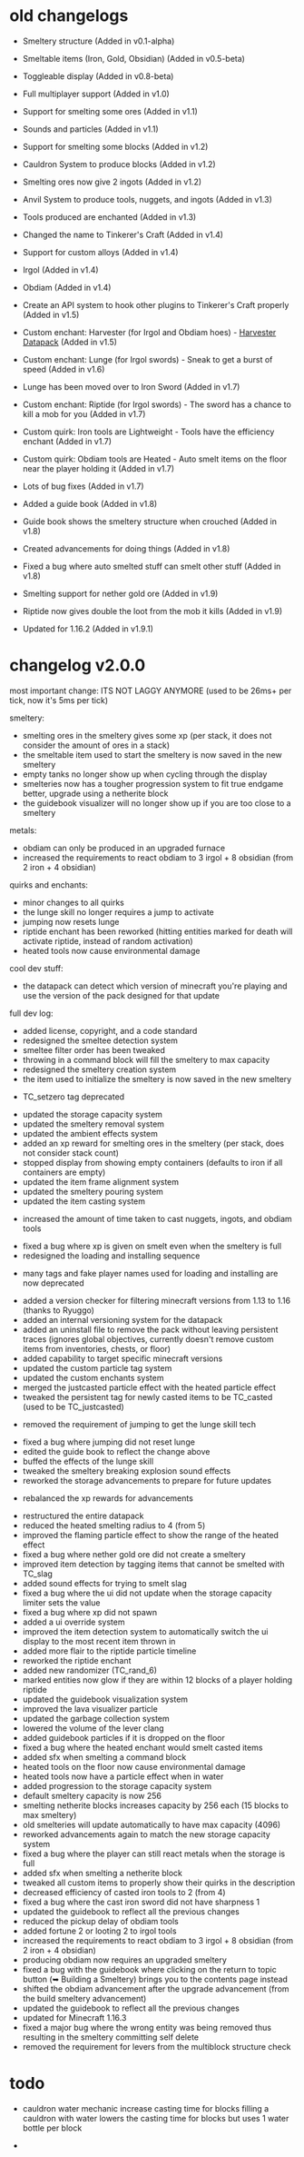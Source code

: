 # old changelogs
- Smeltery structure (Added in v0.1-alpha)

- Smeltable items (Iron, Gold, Obsidian) (Added in v0.5-beta)
- Toggleable display (Added in v0.8-beta)

- Full multiplayer support (Added in v1.0)

- Support for smelting some ores (Added in v1.1)
- Sounds and particles (Added in v1.1)

- Support for smelting some blocks (Added in v1.2)
- Cauldron System to produce blocks (Added in v1.2)
- Smelting ores now give 2 ingots (Added in v1.2)

- Anvil System to produce tools, nuggets, and ingots (Added in v1.3)
- Tools produced are enchanted (Added in v1.3)

- Changed the name to Tinkerer's Craft (Added in v1.4)
- Support for custom alloys (Added in v1.4)
- Irgol (Added in v1.4)
- Obdiam (Added in v1.4)

- Create an API system to hook other plugins to Tinkerer's Craft properly (Added in v1.5)
- Custom enchant: Harvester (for Irgol and Obdiam hoes) - [Harvester Datapack](https://github.com/touchportal/harvester) (Added in v1.5)

- Custom enchant: Lunge (for Irgol swords) - Sneak to get a burst of speed (Added in v1.6)

- Lunge has been moved over to Iron Sword (Added in v1.7)
- Custom enchant: Riptide (for Irgol swords) - The sword has a chance to kill a mob for you (Added in v1.7)
- Custom quirk: Iron tools are Lightweight - Tools have the efficiency enchant (Added in v1.7)
- Custom quirk: Obdiam tools are Heated - Auto smelt items on the floor near the player holding it (Added in v1.7)
- Lots of bug fixes (Added in v1.7)

- Added a guide book (Added in v1.8)
- Guide book shows the smeltery structure when crouched (Added in v1.8)
- Created advancements for doing things (Added in v1.8)
- Fixed a bug where auto smelted stuff can smelt other stuff (Added in v1.8)

- Smelting support for nether gold ore (Added in v1.9)
- Riptide now gives double the loot from the mob it kills (Added in v1.9)

- Updated for 1.16.2 (Added in v1.9.1)


# changelog v2.0.0

most important change:
ITS NOT LAGGY ANYMORE (used to be 26ms+ per tick, now it's 5ms per tick)

smeltery:
+ smelting ores in the smeltery gives some xp (per stack, it does not consider the amount of ores in a stack)
+ the smeltable item used to start the smeltery is now saved in the new smeltery
+ empty tanks no longer show up when cycling through the display
+ smelteries now has a tougher progression system to fit true endgame better, upgrade using a netherite block
+ the guidebook visualizer will no longer show up if you are too close to a smeltery

metals:
+ obdiam can only be produced in an upgraded furnace
+ increased the requirements to react obdiam to 3 irgol + 8 obsidian (from 2 iron + 4 obsidian)

quirks and enchants:
+ minor changes to all quirks
+ the lunge skill no longer requires a jump to activate
+ jumping now resets lunge
+ riptide enchant has been reworked (hitting entities marked for death will activate riptide, instead of random activation)
+ heated tools now cause environmental damage

cool dev stuff:
+ the datapack can detect which version of minecraft you're playing and use the version of the pack designed for that update



full dev log:

+ added license, copyright, and a code standard
+ redesigned the smeltee detection system
+ smeltee filter order has been tweaked
+ throwing in a command block will fill the smeltery to max capacity
+ redesigned the smeltery creation system
+ the item used to initialize the smeltery is now saved in the new smeltery
- TC_setzero tag deprecated
+ updated the storage capacity system
+ updated the smeltery removal system
+ updated the ambient effects system
+ added an xp reward for smelting ores in the smeltery (per stack, does not consider stack count)
+ stopped display from showing empty containers (defaults to iron if all containers are empty)
+ updated the item frame alignment system
+ updated the smeltery pouring system
+ updated the item casting system
- increased the amount of time taken to cast nuggets, ingots, and obdiam tools
+ fixed a bug where xp is given on smelt even when the smeltery is full
+ redesigned the loading and installing sequence
- many tags and fake player names used for loading and installing are now deprecated
+ added a version checker for filtering minecraft versions from 1.13 to 1.16 (thanks to Ryuggo)
+ added an internal versioning system for the datapack
+ added an uninstall file to remove the pack without leaving persistent traces (ignores global objectives, currently doesn't remove custom items from inventories, chests, or floor)
+ added capability to target specific minecraft versions
+ updated the custom particle tag system
+ updated the custom enchants system
+ merged the justcasted particle effect with the heated particle effect
+ tweaked the persistent tag for newly casted items to be TC_casted (used to be TC_justcasted)
- removed the requirement of jumping to get the lunge skill tech
+ fixed a bug where jumping did not reset lunge
+ edited the guide book to reflect the change above
+ buffed the effects of the lunge skill
+ tweaked the smeltery breaking explosion sound effects
+ reworked the storage advancements to prepare for future updates
- rebalanced the xp rewards for advancements
+ restructured the entire datapack
+ reduced the heated smelting radius to 4 (from 5)
+ improved the flaming particle effect to show the range of the heated effect
+ fixed a bug where nether gold ore did not create a smeltery
+ improved item detection by tagging items that cannot be smelted with TC_slag
+ added sound effects for trying to smelt slag
+ fixed a bug where the ui did not update when the storage capacity limiter sets the value
+ fixed a bug where xp did not spawn
+ added a ui override system
+ improved the item detection system to automatically switch the ui display to the most recent item thrown in
+ added more flair to the riptide particle timeline
+ reworked the riptide enchant
+ added new randomizer (TC_rand_6)
+ marked entities now glow if they are within 12 blocks of a player holding riptide
+ updated the guidebook visualization system
+ improved the lava visualizer particle
+ updated the garbage collection system
+ lowered the volume of the lever clang
+ added guidebook particles if it is dropped on the floor
+ fixed a bug where the heated enchant would smelt casted items
+ added sfx when smelting a command block
+ heated tools on the floor now cause environmental damage
+ heated tools now have a particle effect when in water
+ added progression to the storage capacity system
+ default smeltery capacity is now 256
+ smelting netherite blocks increases capacity by 256 each (15 blocks to max smeltery)
+ old smelteries will update automatically to have max capacity (4096)
+ reworked advancements again to match the new storage capacity system
+ fixed a bug where the player can still react metals when the storage is full
+ added sfx when smelting a netherite block
+ tweaked all custom items to properly show their quirks in the description
+ decreased efficiency of casted iron tools to 2 (from 4)
+ fixed a bug where the cast iron sword did not have sharpness 1
+ updated the guidebook to reflect all the previous changes
+ reduced the pickup delay of obdiam tools
+ added fortune 2 or looting 2 to irgol tools
+ increased the requirements to react obdiam to 3 irgol + 8 obsidian (from 2 iron + 4 obsidian)
+ producing obdiam now requires an upgraded smeltery
+ fixed a bug with the guidebook where clicking on the return to topic button (➥ Building a Smeltery) brings you to the contents page instead
+ shifted the obdiam advancement after the upgrade advancement (from the build smeltery advancement)
+ updated the guidebook to reflect all the previous changes
+ updated for Minecraft 1.16.3
+ fixed a major bug where the wrong entity was being removed thus resulting in the smeltery committing self delete
+ removed the requirement for levers from the multiblock structure check



# todo


- cauldron water mechanic
increase casting time for blocks
filling a cauldron with water lowers the casting time for blocks but uses 1 water bottle per block









-
